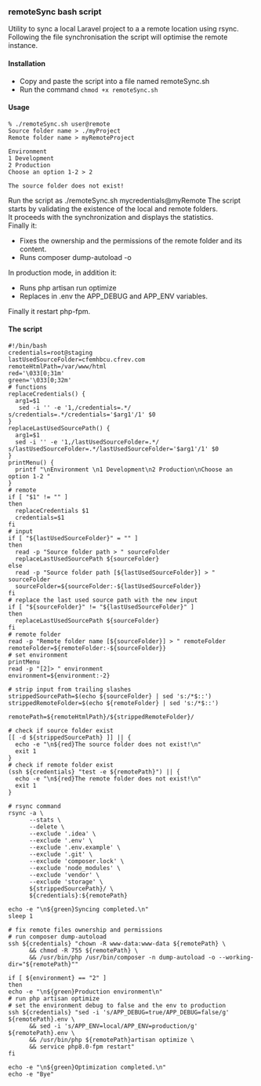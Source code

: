 ### remoteSync bash script
Utility to sync a local Laravel project to a a remote location using rsync.
Following the file synchronisation the script will optimise the remote instance.

#### Installation
- Copy and paste the script into a file named remoteSync.sh
- Run the command `chmod +x remoteSync.sh`

#### Usage
```
% ./remoteSync.sh user@remote
Source folder name > ./myProject
Remote folder name > myRemoteProject

Environment 
1 Development
2 Production
Choose an option 1-2 > 2

The source folder does not exist!

```
Run the script as ./remoteSync.sh mycredentials@myRemote
The script starts by validating the existence of the local and remote folders.  
It proceeds with the synchronization and displays the statistics.  
Finally it:
- Fixes the ownership and the permissions of the remote folder and its content.
- Runs composer dump-autoload -o

In production mode, in addition it:
- Runs php artisan run optimize
- Replaces in .env the APP_DEBUG and APP_ENV variables.

Finally it restart php-fpm.

#### The script

```
#!/bin/bash
credentials=root@staging
lastUsedSourceFolder=cfemhbcu.cfrev.com
remoteHtmlPath=/var/www/html
red='\033[0;31m'
green='\033[0;32m'
# functions
replaceCredentials() {
  arg1=$1
   sed -i '' -e '1,/credentials=.*/ s/credentials=.*/credentials='$arg1'/1' $0
}
replaceLastUsedSourcePath() {
  arg1=$1
  sed -i '' -e '1,/lastUsedSourceFolder=.*/ s/lastUsedSourceFolder=.*/lastUsedSourceFolder='$arg1'/1' $0
}
printMenu() {
  printf "\nEnvironment \n1 Development\n2 Production\nChoose an option 1-2 "
}
# remote
if [ "$1" != "" ]
then
  replaceCredentials $1
  credentials=$1
fi
# input
if [ "${lastUsedSourceFolder}" = "" ]
then
  read -p "Source folder path > " sourceFolder
  replaceLastUsedSourcePath ${sourceFolder}
else
  read -p "Source folder path [${lastUsedSourceFolder}] > " sourceFolder
  sourceFolder=${sourceFolder:-${lastUsedSourceFolder}}
fi
# replace the last used source path with the new input
if [ "${sourceFolder}" != "${lastUsedSourceFolder}" ]
then
  replaceLastUsedSourcePath ${sourceFolder}
fi
# remote folder
read -p "Remote folder name [${sourceFolder}] > " remoteFolder
remoteFolder=${remoteFolder:-${sourceFolder}}
# set environment
printMenu
read -p "[2]> " environment
environment=${environment:-2}

# strip input from trailing slashes
strippedSourcePath=$(echo ${sourceFolder} | sed 's:/*$::')
strippedRemoteFolder=$(echo ${remoteFolder} | sed 's:/*$::')

remotePath=${remoteHtmlPath}/${strippedRemoteFolder}/

# check if source folder exist
[[ -d ${strippedSourcePath} ]] || {
  echo -e "\n${red}The source folder does not exist!\n"
  exit 1
}
# check if remote folder exist
(ssh ${credentials} "test -e ${remotePath}") || {
  echo -e "\n${red}The remote folder does not exist!\n"
  exit 1
}

# rsync command
rsync -a \
      --stats \
      --delete \
      --exclude '.idea' \
      --exclude '.env' \
      --exclude '.env.example' \
      --exclude '.git' \
      --exclude 'composer.lock' \
      --exclude 'node_modules' \
      --exclude 'vendor' \
      --exclude 'storage' \
      ${strippedSourcePath}/ \
      ${credentials}:${remotePath}

echo -e "\n${green}Syncing completed.\n"
sleep 1

# fix remote files ownership and permissions
# run composer dump-autoload
ssh ${credentials} "chown -R www-data:www-data ${remotePath} \
      && chmod -R 755 ${remotePath} \
      && /usr/bin/php /usr/bin/composer -n dump-autoload -o --working-dir="${remotePath}""

if [ ${environment} == "2" ]
then
echo -e "\n${green}Production environment\n"
# run php artisan optimize
# set the environment debug to false and the env to production
ssh ${credentials} "sed -i 's/APP_DEBUG=true/APP_DEBUG=false/g' ${remotePath}.env \
      && sed -i 's/APP_ENV=local/APP_ENV=production/g' ${remotePath}.env \
      && /usr/bin/php ${remotePath}artisan optimize \
      && service php8.0-fpm restart"
fi

echo -e "\n${green}Optimization completed.\n"
echo -e "Bye"

```
